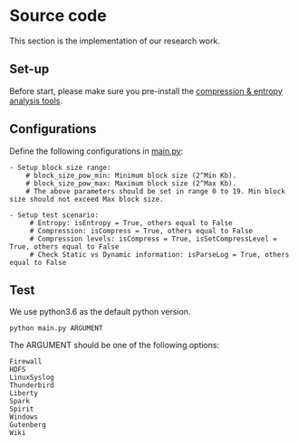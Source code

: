 # Source code
This section is the implementation of our research work.

## Set-up
Before start, please make sure you pre-install the [compression & entropy analysis tools](../tools/).

## Configurations
Define the following configurations in [main.py](main.py):
    
    - Setup block size range: 
        # block_size_pow_min: Minimum block size (2^Min Kb).  
        # block_size_pow_max: Maximum block size (2^Max Kb).
        # The above parameters should be set in range 0 to 19. Min block size should not exceed Max block size. 
        
    - Setup test scenario:
         # Entropy: isEntropy = True, others equal to False
         # Compression: isCompress = True, others equal to False
         # Compression levels: isCompress = True, isSetCompressLevel = True, others equal to False
         # Check Static vs Dynamic information: isParseLog = True, others equal to False

## Test
We use python3.6 as the default python version.

    python main.py ARGUMENT
   
 The ARGUMENT should be one of the following options:
 
    Firewall
    HDFS
    LinuxSyslog
    Thunderbird
    Liberty
    Spark
    Spirit
    Windows
    Gutenberg
    Wiki
    
